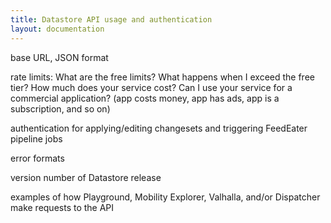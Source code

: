 ```yaml
---
title: Datastore API usage and authentication
layout: documentation
---
```


base URL, JSON format

rate limits: What are the free limits? What happens when I exceed the free tier? How much does your service cost? Can I use your service for a commercial application? (app costs money, app has ads, app is a subscription, and so on)

authentication for applying/editing changesets and triggering FeedEater pipeline jobs

error formats

version number of Datastore release

examples of how Playground, Mobility Explorer, Valhalla, and/or Dispatcher make requests to the API
